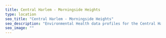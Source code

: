 ```yaml
---
title: Central Harlem - Morningside Heights
type: location
seo_title: "Central Harlem - Morningside Heights"
seo_description: "Environmental Health data profiles for the Central Harlem - Morningside Heights neighborhood of NYC."
seo_image: ""
---
```

